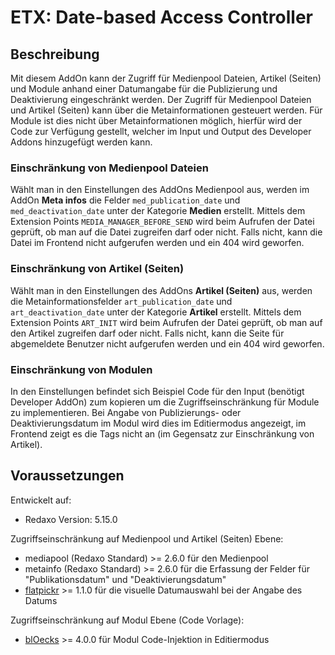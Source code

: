 # ETX: Date-based Access Controller

## Beschreibung

Mit diesem AddOn kann der Zugriff für Medienpool Dateien, Artikel (Seiten) und Module anhand einer Datumangabe für die Publizierung und Deaktivierung eingeschränkt werden. Der Zugriff für Medienpool Dateien und Artikel (Seiten) kann über die Metainformationen gesteuert werden. Für Module ist dies nicht über Metainformationen möglich, hierfür wird der Code zur Verfügung gestellt, welcher im Input und Output des Developer Addons hinzugefügt werden kann.

### Einschränkung von Medienpool Dateien

Wählt man in den Einstellungen des AddOns Medienpool aus, werden im AddOn **Meta infos** die Felder `med_publication_date` und `med_deactivation_date` unter der Kategorie **Medien** erstellt. Mittels dem Extension Points `MEDIA_MANAGER_BEFORE_SEND` wird beim Aufrufen der Datei geprüft, ob man auf die Datei zugreifen darf oder nicht. Falls nicht, kann die Datei im Frontend nicht aufgerufen werden und ein 404 wird geworfen.

### Einschränkung von Artikel (Seiten)

Wählt man in den Einstellungen des AddOns **Artikel (Seiten)** aus, werden die Metainformationsfelder `art_publication_date` und `art_deactivation_date` unter der Kategorie **Artikel** erstellt. Mittels dem Extension Points `ART_INIT` wird beim Aufrufen der Datei geprüft, ob man auf den Artikel zugreifen darf oder nicht. Falls nicht, kann die Seite für abgemeldete Benutzer nicht aufgerufen werden und ein 404 wird geworfen.

### Einschränkung von Modulen

In den Einstellungen befindet sich Beispiel Code für den Input (benötigt Developer AddOn) zum kopieren um die Zugriffseinschränkung für Module zu implementieren. Bei Angabe von Publizierungs- oder Deaktivierungsdatum im Modul wird dies im Editiermodus angezeigt, im Frontend zeigt es die Tags nicht an (im Gegensatz zur Einschränkung von Artikel).

## Voraussetzungen

Entwickelt auf:

- Redaxo Version: 5.15.0

Zugriffseinschränkung auf Medienpool und Artikel (Seiten) Ebene:

- mediapool (Redaxo Standard) >= 2.6.0 für den Medienpool
- metainfo (Redaxo Standard) >= 2.6.0 für die Erfassung der Felder für "Publikationsdatum" und "Deaktivierungsdatum"
- [flatpickr](https://github.com/FriendsOfREDAXO/flatpickr) >= 1.1.0 für die visuelle Datumauswahl bei der Angabe des Datums

Zugriffseinschränkung auf Modul Ebene (Code Vorlage):

- [blOecks](https://github.com/FriendsOfREDAXO/bloecks) >= 4.0.0 für Modul Code-Injektion in Editiermodus
